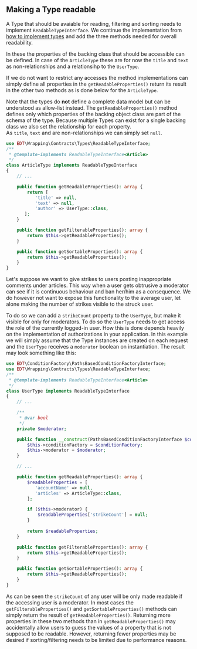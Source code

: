 ## Making a Type readable

A Type that should be avaiable for reading, filtering and sorting needs to implement
`ReadableTypeInterface`.
We continue the implementation from [how to implement types](how-to-implement-types.md)
and add the three methods needed for overall readability.

In these the properties of the backing class that should be accessible can be defined. In case
of the `ArticleType` these are for now the `title` and `text` as non-relationships and
a relationsihp to the `UserType`.

If we do not want to restrict any accesses the method implementations can simply define
all properties in the `getReadableProperties()` return its result in the other two
methods as is done below for the `ArticleType`.

Note that the types do **not** define a complete data model but can be understood as allow-list instead.
The `getReadableProperties()` method defines only which properties of the backing object class are part of the schema of the type.
Because multiple Types can exist for a single backing class we also set the relationship for each property.  
As `title`, `text` and are non-relationships we can simply set `null`.

```php
use EDT\Wrapping\Contracts\Types\ReadableTypeInterface;
/** 
 * @template-implements ReadableTypeInterface<Article>
 */
class ArticleType implements ReadableTypeInterface
{
    // ...

    public function getReadableProperties(): array {
        return [
           'title' => null,
           'text' => null,
           'author' => UserType::class,
       ];
    }

    public function getFilterableProperties(): array {
        return $this->getReadableProperties();
    }

    public function getSortableProperties(): array {
        return $this->getReadableProperties();
    }
}
```

Let's suppose we want to give strikes to users posting inappropriate comments under articles.
This way when a user gets obtrusive a moderator can see if it is continuous behaviour and ban
her/him as a consequence. We do however not want to expose this functionality to the average user,
let alone making the number of strikes visible to the struck user.

To do so we can add a `strikeCount` property to the `UserType`, but make it visible for only for
moderators. To do so the `UserType` needs to get access the role of the currently logged-in user. How
this is done depends heavily on the implementation of authorizations in your application. In this
example we will simply assume that the Type instances are created on each request and the
`UserType` receives a `moderator` boolean on instantiation. The result may look something like
this:

```php
use EDT\ConditionFactory\PathsBasedConditionFactoryInterface;
use EDT\Wrapping\Contracts\Types\ReadableTypeInterface;
/** 
 * @template-implements ReadableTypeInterface<Article>
 */
class UserType implements ReadableTypeInterface
{
    // ...

    /**
     * @var bool
     */
    private $moderator;

    public function __construct(PathsBasedConditionFactoryInterface $conditionFactory, bool $moderator) {
        $this->conditionFactory = $conditionFactory;
        $this->moderator = $moderator;
    }

    // ...

    public function getReadableProperties(): array {
        $readableProperties = [
           'accountName' => null,
           'articles' => ArticleType::class,
        ];

        if ($this->moderator) {
            $readableProperties['strikeCount'] = null;
        }
        
        return $readableProperties;
    }

    public function getFilterableProperties(): array {
        return $this->getReadableProperties();
    }

    public function getSortableProperties(): array {
        return $this->getReadableProperties();
    }
}
```

As can be seen the `strikeCount` of any user will be only made readable if the accessing user is
a moderator. In most cases the `getFilterableProperties()` and `getSortableProperties()` methods
can simply return the result of `getReadableProperties()`. Returning more properties in these
two methods than in `getReadableProperties()` may accidentally allow users to guess the values
of a property that is not supposed to be readable. However, returning fewer properties may be
desired if sorting/filtering needs to be limited due to performance reasons.
